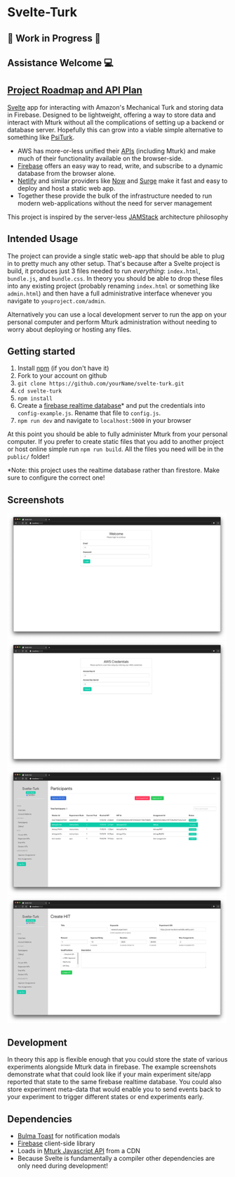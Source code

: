 # Svelte-Turk

## 🚧 Work in Progress 🚧  

## Assistance Welcome 💻

## [Project Roadmap and API Plan](https://www.notion.so/ejolly/Svelte-Turk-6c250e6f736642b0a1271c027514d5fb)

[Svelte](https://svelte.dev/) app for interacting with Amazon's Mechanical Turk and storing data in Firebase. Designed to be lightweight, offering a way to store data and interact with Mturk without all the complications of setting up a backend or database server. Hopefully this can grow into a viable simple alternative to something like [PsiTurk](https://psiturk.org/).  

- AWS has more-or-less unified their [APIs](https://docs.aws.amazon.com/AWSJavaScriptSDK/latest/) (including Mturk) and make much of their functionality available on the browser-side.   
- [Firebase](https://firebase.google.com/docs/reference/js) offers an easy way to read, write, and subscribe to a dynamic database from the browser alone.   
- [Netlify](https://www.netlify.com/) and similar providers like [Now](https://zeit.co/) and [Surge](https://surge.sh/) make it fast and easy to deploy and host a static web app.  
- Together these provide the bulk of the infrastructure needed to run modern web-applications without the need for server management  

This project is inspired by the server-less [JAMStack](https://jamstack.org/) architecture philosophy 

## Intended Usage

The project can provide a single static web-app that should be able to plug in to pretty much any other setup. That's because after a Svelte project is build, it produces just 3 files needed to run *everything*: `index.html`, `bundle.js`, and `bundle.css`. In theory you should be able to drop these files into any existing project (probably renaming `index.html` or something like `admin.html`) and then have a full administrative interface whenever you navigate to `youproject.com/admin`.

Alternatively you can use a local development server to run the app on your personal computer and perform Mturk administration without needing to worry about deploying or hosting any files. 

## Getting started

1. Install [npm](https://www.npmjs.com/get-npm) (if you don't have it)
2. Fork to your account on github
3. `git clone https://github.com/yourName/svelte-turk.git`  
4. `cd svelte-turk`
5. `npm install` 
6. Create a [firebase realtime database](https://firebase.google.com/docs/storage/web/start)\* and put the credentials into `config-example.js`. Rename that file to `config.js`. 
6. `npm run dev` and navigate to `localhost:5000` in your browser

At this point you should be able to fully administer Mturk from your personal computer. If you prefer to create static files that you add to another project or host online simple run `npm run build`. All the files you need will be in the `public/` folder!

\*Note: this project uses the realtime database rather than firestore. Make sure to configure the correct one!



 ## Screenshots

<img src="images/login.png" width="500"> 
<img src="images/aws.png" width="500"> 
<img src="images/table.png" width="500"> 
<img src="images/createhit.png" width="500"> 

## Development

In theory this app is flexible enough that you could store the state of various experiments alongside Mturk data in firebase. The example screenshots demonstrate what that could look like if your main experiment site/app reported that state to the same firebase realtime database. You could also store experiment meta-data that would enable you to send events back to your experiment to trigger different states or end experiments early. 
## Dependencies  

- [Bulma Toast](https://github.com/rfoel/bulma-toast) for notification modals
- [Firebase](https://firebase.google.com/docs/reference/js) client-side library
- Loads in [Mturk Javascript API](https://docs.aws.amazon.com/AWSJavaScriptSDK/latest/) from a CDN
- Because Svelte is fundamentally a compiler other dependencies are only need during development!


